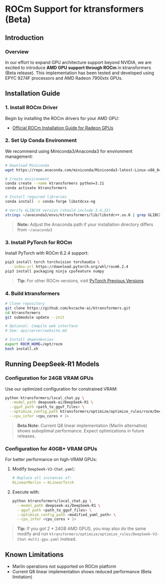 # ROCm Support for ktransformers (Beta)

## Introduction

### Overview
In our effort to expand GPU architecture support beyond NVIDIA, we are excited to introduce **AMD GPU support through ROCm** in ktransformers (Beta release). This implementation has been tested and developed using EPYC 9274F processors and AMD Radeon 7900xtx GPUs.

## Installation Guide

### 1. Install ROCm Driver
Begin by installing the ROCm drivers for your AMD GPU:
- [Official ROCm Installation Guide for Radeon GPUs](https://rocm.docs.amd.com/projects/radeon/en/latest/docs/install/native_linux/install-radeon.html)

### 2. Set Up Conda Environment
We recommend using Miniconda3/Anaconda3 for environment management:

```bash
# Download Miniconda
wget https://repo.anaconda.com/miniconda/Miniconda3-latest-Linux-x86_64.sh

# Create environment
conda create --name ktransformers python=3.11
conda activate ktransformers

# Install required libraries
conda install -c conda-forge libstdcxx-ng

# Verify GLIBCXX version (should include 3.4.32)
strings ~/anaconda3/envs/ktransformers/lib/libstdc++.so.6 | grep GLIBCXX
```

> **Note:** Adjust the Anaconda path if your installation directory differs from `~/anaconda3`

### 3. Install PyTorch for ROCm
Install PyTorch with ROCm 6.2.4 support:

```bash
pip3 install torch torchvision torchaudio \
  --index-url https://download.pytorch.org/whl/rocm6.2.4
pip3 install packaging ninja cpufeature numpy
```

> **Tip:** For other ROCm versions, visit [PyTorch Previous Versions](https://pytorch.org/get-started/previous-versions/)

### 4. Build ktransformers

```bash
# Clone repository
git clone https://github.com/kvcache-ai/ktransformers.git
cd ktransformers
git submodule update --init

# Optional: Compile web interface
# See: api/server/website.md

# Install dependencies
export ROCM_HOME=/opt/rocm
bash install.sh
```

## Running DeepSeek-R1 Models

### Configuration for 24GB VRAM GPUs
Use our optimized configuration for constrained VRAM:

```bash
python ktransformers/local_chat.py \
  --model_path deepseek-ai/DeepSeek-R1 \
  --gguf_path <path_to_gguf_files> \
  --optimize_config_path ktransformers/optimize/optimize_rules/rocm/DeepSeek-V3-Chat.yaml \
  --cpu_infer <cpu_cores + 1>
```

> **Beta Note:** Current Q8 linear implementation (Marlin alternative) shows suboptimal performance. Expect optimizations in future releases.

### Configuration for 40GB+ VRAM GPUs
For better performance on high-VRAM GPUs:

1. Modify `DeepSeek-V3-Chat.yaml`:
   ```yaml
   # Replace all instances of:
   KLinearMarlin → KLinearTorch
   ```

2. Execute with:
   ```bash
   python ktransformers/local_chat.py \
     --model_path deepseek-ai/DeepSeek-R1 \
     --gguf_path <path_to_gguf_files> \
     --optimize_config_path <modified_yaml_path> \
     --cpu_infer <cpu_cores + 1>
   ```
> **Tip:** If you got 2 * 24GB AMD GPUS, you may also do the same modify and run `ktransformers/optimize/optimize_rules/DeepSeek-V3-Chat-multi-gpu.yaml` instead.

## Known Limitations
- Marlin operations not supported on ROCm platform
- Current Q8 linear implementation shows reduced performance (Beta limitation)
